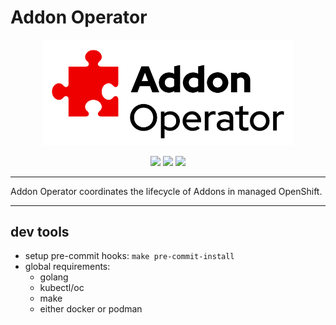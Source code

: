 # Addon Operator

<p align="center">
  <img src="docs/logo/addon-operator-github.png" width=400px>
</p>

<p align="center">
	<img src="https://prow.ci.openshift.org/badge.svg?jobs=pull-ci-openshift-addon-operator-main*">
  <img src="https://img.shields.io/github/license/openshift/addon-operator"/>
  <img src="https://img.shields.io/badge/Cool%20Factor-Over%209000!-blue"/>
</p>

---

Addon Operator coordinates the lifecycle of Addons in managed OpenShift.

---

## dev tools

- setup pre-commit hooks: `make pre-commit-install`
- global requirements:
	- golang
	- kubectl/oc
	- make
	- either docker or podman
